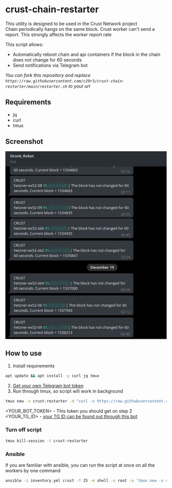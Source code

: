 # crust-chain-restarter  
This utility is designed to be used in the Crust Network project  
Chain periodically hangs on the same block. Crust worker can't send a report. This strongly affects the worker report rate

This script allows:
 - Automatically reboot chain and api containers if the block in the chain does not change for 60 seconds   
 - Send notifications via Telegram bot  
 
*You can fork this repository and replace `https://raw.githubusercontent.com/c29r3/crust-chain-restarter/main/restarter.sh` to your url*  
 
 ## Requirements  
 - jq  
 - curl  
 - tmux  
 
 ## Screenshot  
 ![alt text](https://github.com/c29r3/crust-chain-restarter/blob/main/restarter.png?raw=true)
 
 ## How to use  
 1. Install requirements  
 ```bash
 apt update && apt install -y curl jq tmux
 ```  
 2. [Get your own Telegram bot token](https://core.telegram.org/bots#creating-a-new-bot)  
 3. Run through tmux, so script will work in background  
```bash
tmux new -s crust-restarter -d "curl -s https://raw.githubusercontent.com/c29r3/crust-chain-restarter/main/restarter.sh | bash -s -- "YOUR_BOT_TOKEN" YOUR_TG_ID"
```
<YOUR_BOT_TOKEN> - This token you should get on step 2  
<YOUR_TG_ID>     - [your TG ID can be found out through this bot](https://t.me/userinfobot)  

### Turn off script  
```bash
tmux kill-session -t crust-restarter
```

### Ansible  
If you are familiar with ansible, you can run the script at once on all the workers by one command  
```bash
ansible -i inventory.yml crust -f 25 -m shell -u root -a 'tmux new -s crust-restarter -d "curl -s https://raw.githubusercontent.com/c29r3/crust-chain-restarter/main/restarter.sh | bash -s -- "YOUR_BOT_TOKEN" YOUR_TG_ID"'
```
